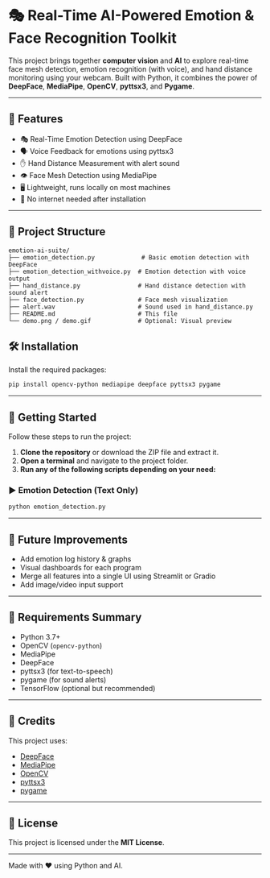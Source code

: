 # 🎭 Real-Time AI-Powered Emotion & Face Recognition Toolkit

This project brings together **computer vision** and **AI** to explore real-time face mesh detection, emotion recognition (with voice), and hand distance monitoring using your webcam. Built with Python, it combines the power of **DeepFace**, **MediaPipe**, **OpenCV**, **pyttsx3**, and **Pygame**.

---

## 📌 Features

- 🎭 Real-Time Emotion Detection using DeepFace  
- 🗣️ Voice Feedback for emotions using pyttsx3  
- ✋ Hand Distance Measurement with alert sound  
- 👁️ Face Mesh Detection using MediaPipe  
- 🖥️ Lightweight, runs locally on most machines  
- 🔌 No internet needed after installation

---

## 📂 Project Structure

```
emotion-ai-suite/
├── emotion_detection.py             # Basic emotion detection with DeepFace
├── emotion_detection_withvoice.py  # Emotion detection with voice output
├── hand_distance.py                # Hand distance detection with sound alert
├── face_detection.py               # Face mesh visualization
├── alert.wav                       # Sound used in hand_distance.py
├── README.md                       # This file
└── demo.png / demo.gif             # Optional: Visual preview

```

## 🛠️ Installation

Install the required packages:

```bash
pip install opencv-python mediapipe deepface pyttsx3 pygame

```

---

## 🚀 Getting Started

Follow these steps to run the project:

1. **Clone the repository** or download the ZIP file and extract it.
2. **Open a terminal** and navigate to the project folder.
3. **Run any of the following scripts depending on your need:**

### ▶️ Emotion Detection (Text Only)

```bash
python emotion_detection.py

```
---
## 🌱 Future Improvements

- Add emotion log history & graphs  
- Visual dashboards for each program  
- Merge all features into a single UI using Streamlit or Gradio  
- Add image/video input support

---

## 🧾 Requirements Summary

- Python 3.7+
- OpenCV (`opencv-python`)
- MediaPipe
- DeepFace
- pyttsx3 (for text-to-speech)
- pygame (for sound alerts)
- TensorFlow (optional but recommended)

---

## 🙌 Credits

This project uses:
- [DeepFace](https://github.com/serengil/deepface)
- [MediaPipe](https://google.github.io/mediapipe/)
- [OpenCV](https://opencv.org/)
- [pyttsx3](https://pypi.org/project/pyttsx3/)
- [pygame](https://pypi.org/project/pygame/)

---

## 📄 License

This project is licensed under the **MIT License**.

---

Made with ❤️ using Python and AI.
